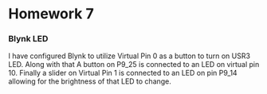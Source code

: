 # Homework 7

### Blynk LED

I have configured Blynk to utilize Virtual Pin 0 as a button to turn on USR3 LED. Along with that A button on P9_25 is connected to an LED on virtual pin 10. Finally a slider on Virtual Pin 1 is connected to an LED on pin P9_14 allowing for the brightness of that LED to change.
